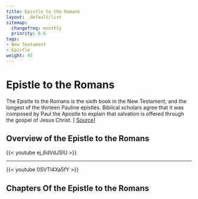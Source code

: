 ```yaml
---
title: Epistle to the Romans
layout: _default/list
sitemap:
  changefreq: monthly
  priority: 0.6
tags:
- New Testament
- Epistle
weight: 45
---
```

# Epistle to the Romans

The Epistle to the Romans is the sixth book in the New Testament, and the longest of the thirteen Pauline epistles. Biblical scholars agree that it was composed by Paul the Apostle to explain that salvation is offered through the gospel of Jesus Christ.  [ [Source](https://en.wikipedia.org/wiki/Epistle_to_the_Romans)]

## Overview of the Epistle to the Romans
{{< youtube ej_6dVdJSIU >}}

---

{{< youtube 0SVTl4Xa5fY >}}


## Chapters Of the Epistle to the Romans
